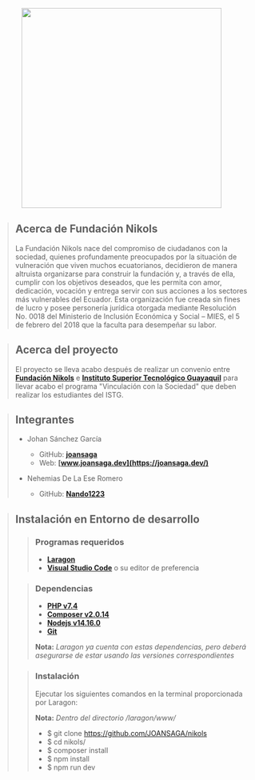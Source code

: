 <p align="center"><a href="https://desarrollo.fundacionnikols.com/" target="_blank"><img src="https://fundacionnikols.com/wp-content/uploads/2020/09/cropped-Marca-NIKOLS-180x82.png" width="400"></a></p>

> ## **Acerca de Fundación Nikols**
>
> La Fundación Nikols nace del compromiso de ciudadanos con la sociedad, quienes profundamente preocupados por la situación de vulneración que viven muchos ecuatorianos, decidieron de manera altruista organizarse para construir la fundación y, a través de ella, cumplir con los objetivos deseados, que les permita con amor, dedicación, vocación y entrega servir con sus acciones a los sectores más vulnerables del Ecuador. Esta organización fue creada sin fines de lucro y posee personería jurídica otorgada mediante Resolución No. 0018 del Ministerio de Inclusión Económica y Social – MIES, el 5 de febrero del 2018 que la faculta para desempeñar su labor.

> ## **Acerca del proyecto**
>
> El proyecto se lleva acabo después de realizar un convenio entre **[Fundación Nikols](https://fundacionnikols.com/)** e **[Instituto Superior Tecnológico Guayaquil](https://itsgg.edu.ec/)** para llevar acabo el programa "Vinculación con la Sociedad" que deben realizar los estudiantes del ISTG.

> ## **Integrantes**
>
> -   Johan Sánchez García
>
>     -   GitHub: **[joansaga](https://github.com/JOANSAGA)**
>     -   Web: **[www.joansaga.dev](https://joansaga.dev/)**
>
> -   Nehemias De La Ese Romero
>
>     -   GitHub: **[Nando1223](https://github.com/Nando1223)**
>

> ## **Instalación en Entorno de desarrollo**
>
> > ### **Programas requeridos**
> >
> > -   **[Laragon](https://laragon.org/download/)**
> > -   **[Visual Studio Code](https://code.visualstudio.com/)** o su editor de preferencia
>
> > ### **Dependencias**
> >
> > -   **[PHP v7.4](https://www.php.net/downloads)**
> > -   **[Composer v2.0.14](https://getcomposer.org/)**
> > -   **[Nodejs v14.16.0](https://nodejs.org/es/)**
> > -   **[Git](https://git-scm.com/)**
> >
> > **Nota:** _Laragon ya cuenta con estas dependencias, pero deberá asegurarse de estar usando las versiones correspondientes_
>
> > ### **Instalación**
> >
> > Ejecutar los siguientes comandos en la terminal proporcionada por Laragon:
> >
> > **Nota:** _Dentro del directorio /laragon/www/_
> >
> > -   $ git clone https://github.com/JOANSAGA/nikols
> > -   $ cd nikols/
> > -   $ composer install
> > -   $ npm install
> > -   $ npm run dev
